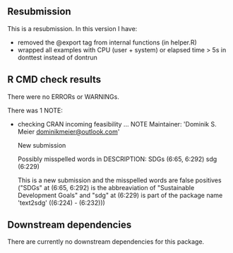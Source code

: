 ## Resubmission
This is a resubmission. In this version I have:

* removed the @export tag from internal functions (in helper.R)
* wrapped all examples with CPU (user + system) or elapsed time > 5s in donttest instead of dontrun

## R CMD check results
There were no ERRORs or WARNINGs.

There was 1 NOTE:

* checking CRAN incoming feasibility ... NOTE
  Maintainer: 'Dominik S. Meier <dominikmeier@outlook.com>'

  New submission

  Possibly misspelled words in DESCRIPTION:
    SDGs (6:65, 6:292)
    sdg (6:229)
  
  This is a new submission and the misspelled words are false positives ("SDGs" at (6:65, 6:292) is the abbreaviation of "Sustainable Development Goals" and "sdg" at (6:229) is part of the package name 'text2sdg' ((6:224) - (6:232)))
  


## Downstream dependencies
There are currently no downstream dependencies for this package.

